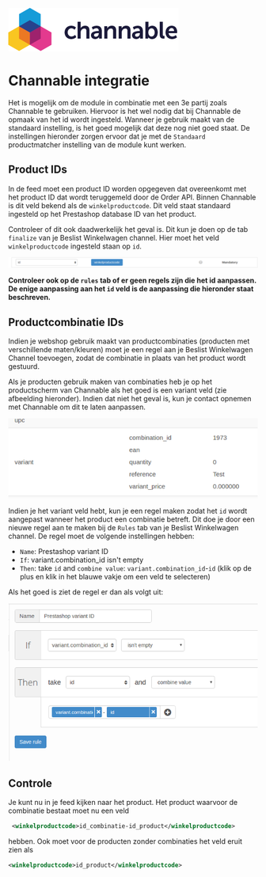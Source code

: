 ![Channable integratie](../img/logo_channable.png)

# Channable integratie

Het is mogelijk om de module in combinatie met een 3e partij zoals Channable te gebruiken. Hiervoor is het wel nodig dat bij Channable de opmaak van het id wordt ingesteld. Wanneer je gebruik maakt van de standaard instelling, is het goed mogelijk dat deze nog niet goed staat. De instellingen hieronder zorgen ervoor dat je met de `Standaard` productmatcher instelling van de module kunt werken.

## Product IDs

In de feed moet een product ID worden opgegeven dat overeenkomt met het product ID dat wordt teruggemeld door de Order API. Binnen Channable is dit veld bekend als de `winkelproductcode`. Dit veld staat standaard ingesteld op het Prestashop database ID van het product.

Controleer of dit ook daadwerkelijk het geval is. Dit kun je doen op de tab `finalize` van je Beslist Winkelwagen channel. Hier moet het veld `winkelproductcode` ingesteld staan op `id`.

![winkelproductcode moet op id staan](../img/winkelproductcode.png)

**Controleer ook op de `rules` tab of er geen regels zijn die het id aanpassen. De enige aanpassing aan het `id` veld is de aanpassing die hieronder staat beschreven.**

## Productcombinatie IDs

Indien je webshop gebruik maakt van productcombinaties (producten met verschillende maten/kleuren) moet je een regel aan je Beslist Winkelwagen Channel toevoegen, zodat de combinatie in plaats van het product wordt gestuurd.

Als je producten gebruik maken van combinaties heb je op het productscherm van Channable als het goed is een variant veld (zie afbeelding hieronder). Indien dat niet het geval is, kun je contact opnemen met Channable om dit te laten aanpassen.

![variant veld](../img/variant.png)

Indien je het variant veld hebt, kun je een regel maken zodat het `id` wordt aangepast wanneer het product een combinatie betreft. Dit doe je door een nieuwe regel aan te maken bij de `Rules` tab van je Beslist Winkelwagen channel. De regel moet de volgende instellingen hebben:

- `Name`: Prestashop variant ID
- `If`: variant.combination_id isn't empty
- `Then`: take `id` and `combine value`: `variant.combination_id`-`id` (klik op de plus en klik in het blauwe vakje om een veld te selecteren)

Als het goed is ziet de regel er dan als volgt uit:

![variant rule](../img/variant_id.png)

## Controle

Je kunt nu in je feed kijken naar het product. Het product waarvoor de combinatie bestaat moet nu een veld

```xml
 <winkelproductcode>id_combinatie-id_product</winkelproductcode>
```
 hebben. Ook moet voor de producten zonder combinaties het veld eruit zien als

```xml
<winkelproductcode>id_product</winkelproductcode>
```

